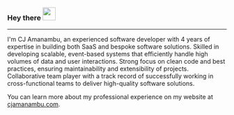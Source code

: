 ### Hey there <img src="https://media.giphy.com/media/hvRJCLFzcasrR4ia7z/giphy.gif" width="30px">

---

I'm CJ Amanambu, an experienced software developer with 4 years of expertise in building both SaaS and bespoke software solutions. Skilled in developing scalable, event-based systems that efficiently handle high volumes of data and user interactions. Strong focus on clean code and best practices, ensuring maintainability and extensibility of projects. Collaborative team player with a track record of successfully working in cross-functional teams to deliver high-quality software solutions.

You can learn more about my professional experience on my website at [cjamanambu.com](https://cjamanambu.com).
